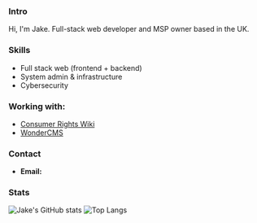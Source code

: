 ### Intro
Hi, I'm Jake. Full-stack web developer and MSP owner based in the UK.

### Skills
- Full stack web (frontend + backend)
- System admin & infrastructure
- Cybersecurity


### Working with:
  - [Consumer Rights Wiki](https://github.com/Consumer-Rights-Wiki-Org)
  - [WonderCMS](https://github.com/WonderCMS)

### Contact
- **Email:** 



### Stats
![Jake's GitHub stats](https://github-readme-stats.vercel.app/api?username=codedbyjake&show_icons=true&theme=gruvbox&cache_seconds=3600)
![Top Langs](https://github-readme-stats.vercel.app/api/top-langs/?username=codedbyjake&layout=compact&hide=css,html&cache_seconds=3600)

